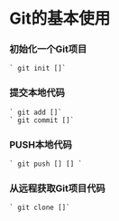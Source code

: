# Git的基本使用
### 初始化一个Git项目

	` git init []`
### 提交本地代码
	` git add []`
	` git commit []`
### PUSH本地代码
	` git push [] [] `
### 从远程获取Git项目代码
	` git clone []`